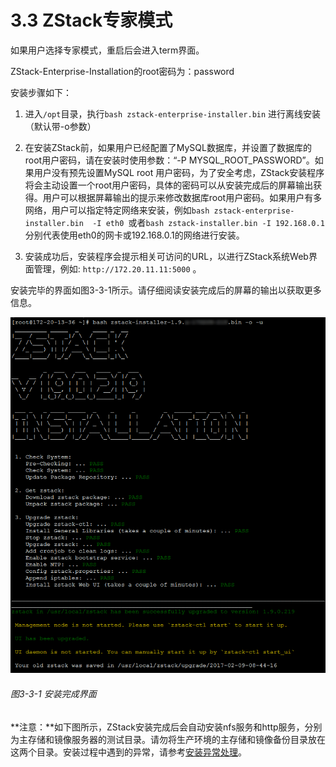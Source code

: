 # 3.3 ZStack专家模式

如果用户选择专家模式，重启后会进入term界面。

ZStack-Enterprise-Installation的root密码为：password

安装步骤如下：

1. 进入`/opt`目录，执行`bash zstack-enterprise-installer.bin` 进行离线安装（默认带-o参数）

2. 在安装ZStack前，如果用户已经配置了MySQL数据库，并设置了数据库的root用户密码，请在安装时使用参数：“-P MYSQL_ROOT_PASSWORD”。如果用户没有预先设置MySQL root 用户密码，为了安全考虑，ZStack安装程序将会主动设置一个root用户密码，具体的密码可以从安装完成后的屏幕输出获得。用户可以根据屏幕输出的提示来修改数据库root用户密码。如果用户有多网络，用户可以指定特定网络来安装，例如`bash zstack-enterprise-installer.bin  -I eth0 `或者`bash zstack-installer.bin -I 192.168.0.1`分别代表使用eth0的网卡或192.168.0.1的网络进行安装。

3. 安装成功后，安装程序会提示相关可访问的URL，以进行ZStack系统Web界面管理，例如: `http://172.20.11.11:5000` 。

安装完毕的界面如图3-3-1所示。请仔细阅读安装完成后的屏幕的输出以获取更多信息。

![png](../images/3-3-1.png "图3-3-1 安装完成界面")
###### 图3-3-1 安装完成界面


**注意：**如下图所示，ZStack安装完成后会自动安装nfs服务和http服务，分别为主存储和镜像服务器的测试目录。请勿将生产环境的主存储和镜像备份目录放在这两个目录。安装过程中遇到的异常，请参考[安装异常处理](/exception/install.md)。 

